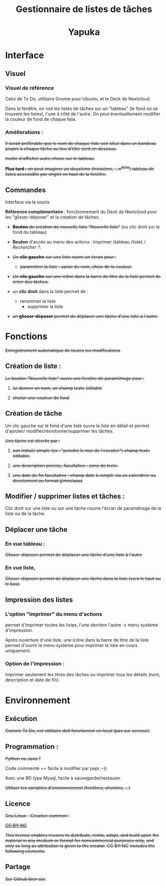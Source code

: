 # <p align="center">Gestionnaire de listes de tâches</p>

# <p align="center">Yapuka</p>

# Interface

## Visuel

### Visuel de référence

Celui de To Do, utilitaire Gnome pour Ubuntu, et le Deck de Nextcloud.

Dans la fenêtre, on voit les listes de tâches sur un \"tableau\" (le
fond où se trouvent les listes), l\'une à côté de l\'autre. On peut
éventuellement modifier la couleur de fond de chaque liste.

### Améliorations :

~~Il serait préférable que le nom de chaque liste soit situé dans un bandeau propre à chaque tâche au lieu d\'être écrit en dessous.~~

~~Inutile d\'afficher autre chose sur le tableau.~~

~~**Plus tard :** on peut imaginer un deuxième (troisième, \...n<sup>ième</sup>) tableau de listes accessible par onglet en haut de la fenêtre.~~

## Commandes

Interface via la souris 

**Référence complémentaire** : fonctionnement du Deck de Nextcloud pour
les \"glisser-déposer\" et la création de tâches.

- ~~**Bouton** de création de nouvelle liste \"Nouvelle liste\"~~ (ou clic droit sur le fond du tableau)

- **Bouton** d\'accès au menu des actions : Imprimer (tableau /liste) */ Rechercher ?*.

- ~~Un **clic gauche** sur une liste ouvre un écran pour :~~
  - ~~paramétrer la liste : saisie du nom, choix de la couleur.~~

- ~~Un **clic gauche** sur une icône dans la barre de titre de la liste permet de créer des tâches.~~

- un **clic droit** dans la liste permet de :
  - renommer la liste
    - supprimer la liste

- ~~un **glisser-déposer** permet de déplacer une tâche d\'une liste à l\'autre.~~

# Fonctions

~~Enregistrement automatique de toutes les modifications~~

## Création de liste :

~~Le bouton \"Nouvelle liste\" ouvre une fenêtre de paramétrage pour :~~

1. ~~lui donner un nom, un champ texte éditable~~

2. ~~choisir une couleur de fond~~

## Création de tâche

Un clic gauche sur le fond d\'une liste ouvre la liste en détail et
permet d\'ajouter/ modifier/réordonner/supprimer les tâches.

~~Une tâche est décrite par :~~

1. ~~son intitulé simple (ex : \"peindre le mur de l\'escalier\") champ texte éditable.~~

2. ~~une description précise, facultative : zone de texte.~~

3. ~~une date de fin facultative : champ date à remplir via un calendrier ou directement au format jj/mm/aaaa~~

## Modifier / supprimer listes et tâches : 

Clic droit sur une liste ou sur une tâche rouvre l\'écran de paramétrage
de la liste ou de la tâche.

## Déplacer une tâche

### En vue tableau : 

~~Glisser-déposer permet de déplacer une tâche d\'une liste à l\'autre~~

### En vue liste, 

~~Glisser-déposer permet de déplacer une tâche dans la liste (vers le haut ou le bas).~~

## Impression des listes

### L\'option \"Imprimer\" du menu d\'actions

permet d\'imprimer toutes les listes, l\'une derrière l\'autre → menu
système d\'impression.

Après ouverture d\'une liste, une icône dans la barre de titre de la
liste permet d\'ouvrir le menu système pour imprimer la liste en cours
uniquement.

### Option de l\'impression : 

Imprimer seulement les titres des tâches ou imprimer tous les détails
(nom, description et date de fin).

# Environnement

## Exécution

~~Comme To Do, cet utilitaire doit fonctionner en local (pas sur serveur).~~

## Programmation : 

~~Python ou Java ?~~

Code commenté == facile à modifier par papi ;-))

Avec une BD type Mysql, facile à sauvegarder/restaurer.

~~Utiliser les variables d\'environnement (fenêtres, chemins, \...)~~

## Licence

~~Gnu Linux - Creative common :~~

~~[CC BY-NC](https://creativecommons.org/licenses/by-nc/4.0/)~~

~~This license enables reusers to distribute, remix, adapt, and build upon~~
~~the material in any medium or format for noncommercial purposes only,~~
~~and only so long as attribution is given to the creator. CC BY-NC~~
~~includes the following elements:~~

## Partage 

~~Sur Github bien sûr.~~
